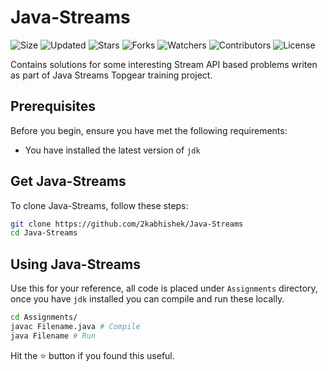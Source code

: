 # Java-Streams

![Size](https://img.shields.io/github/repo-size/2kabhishek/Java-Streams?style=plastic&color=0f0&label=Size)
![Updated](https://img.shields.io/github/last-commit/2kabhishek/Java-Streams?style=plastic&color=f00&label=Updated)
![Stars](https://img.shields.io/github/stars/2kabhishek/Java-Streams?style=plastic&color=ffc801&label=Stars)
![Forks](https://img.shields.io/github/forks/2kabhishek/Java-Streams?style=plastic&color=003cff&label=Forks)
![Watchers](https://img.shields.io/github/watchers/2kabhishek/Java-Streams?style=plastic&color=ff5500&label=Watchers)
![Contributors](https://img.shields.io/github/contributors/2kabhishek/Java-Streams?style=plastic&color=f0f&label=Contributors)
![License](https://img.shields.io/github/license/2kabhishek/Java-Streams?style=plastic&color=555&label=License)

Contains solutions for some interesting Stream API based problems writen as part of Java Streams Topgear training project.

## Prerequisites

Before you begin, ensure you have met the following requirements:

- You have installed the latest version of `jdk`

## Get Java-Streams

To clone Java-Streams, follow these steps:

```bash
git clone https://github.com/2kabhishek/Java-Streams
cd Java-Streams
```

## Using Java-Streams

Use this for your reference, all code is placed under `Assignments` directory, once you have `jdk` installed you can compile and run these locally.

```bash
cd Assignments/
javac Filename.java # Compile
java Filename # Run
```

Hit the :star: button if you found this useful.
